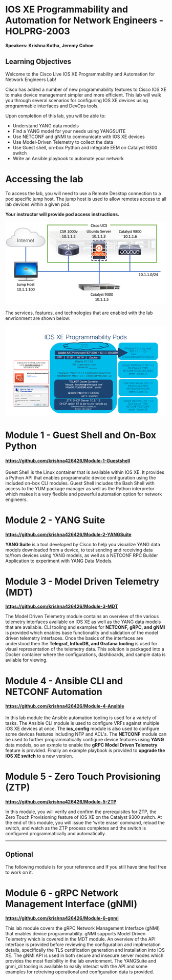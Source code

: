 # **IOS XE Programmability and Automation for Network Engineers** - HOLPRG-2003

**Speakers: Krishna Kotha, Jeremy Cohoe**



## Learning Objectives

Welcome to the Cisco Live IOS XE Programmability and Automation for Network Engineers Lab!

Cisco has added a number of new programmability features to Cisco IOS XE to make device management simpler and more efficient. This lab will walk you through several scenarios for configuring IOS XE devices using programmable interfaces and DevOps tools.

Upon completion of this lab, you will be able to: 

- Understand YANG data models
- Find a YANG model for your needs using YANGSUITE
- Use NETCONF and gNMI to communicate with IOS XE devices
- Use Model-Driven Telemetry to collect the data
- Use Guest shell, on-box Python  and integrate EEM on Catalyst 9300 switch
- Write an Ansible playbook to automate your network



# Accessing the lab

To access the lab, you will need to use a Remote Desktop connection to a pod specific jump host. The jump host is used to allow remotes access to all lab devices within a given pod. 

**Your instructor will provide pod access instructions.** 

<img src="imgs/podaccess.png" style="zoom:50%;" />

The services, features, and technologies that are enabled with the lab envrionment are shown below:

<img src="imgs/pods.png" style="zoom:65%;" />

# Module 1 - Guest Shell and On-Box Python

#### **https://github.com/krishna426426/Module-1-Guestshell**

Guest Shell is the Linux container that is available within IOS XE. It provides a Python API that enables programmatic device configuration using the included on-box CLI modules. Guest Shell includes the Bash Shell with access to the YUM package manager as well as the Python interpretor which makes it a very flexible and powerful automation option for network engineers.



# Module 2 - YANG Suite

**https://github.com/krishna426426/Module-2-YANGSuite**

**YANG Suite** is a tool developed by Cisco to help you visualize YANG data models downloaded from a device, to test sending and receiving data to/from devices using YANG models, as well as a NETCONF RPC Builder Application to experiment with YANG Data Models.

# Module 3 - Model Driven Telemetry (MDT)

**https://github.com/krishna426426/Module-3-MDT**

The Model Driven Telemetry module contains an overview of the various telemetry interfaces available on IOS XE as well as the YANG data models that are available. CLI tooling and examples for **NETCONF, gRPC, and gNMI** is provided which enables base functionality and validation of the model driven telemetry interfaces. Once the basics of the interfaces are understood then the **Telegraf, InfluxDB, and Grafana tooling** is used for visual representation of the telemetry data. This solution is packaged into a Docker container where the configurations, dashboards, and sample data is avilable for viewing.

# Module 4 - Ansible CLI and NETCONF Automation

#### https://github.com/krishna426426/Module-4-Ansible

In this lab module the Ansible automation tooling is used for a variety of tasks. The Ansible CLI module is used to configure VRFs against multiple IOS XE devices at once. The **ios_config** module is also used to configure some devices features including NTP and ACL's. The **NETCONF** module can be used to further programmatically configure device features using **YANG** data models, so an exmple to enable the **gRPC Model Driven Telemetry** feature is provided. Finally an example playbook is provided to **upgrade the IOS XE switch** to a new version.

# Module 5 - Zero Touch Provisioning (ZTP)

**https://github.com/krishna426426/Module-5-ZTP**

In this module, you will verify and confirm the prerequisites for ZTP, the Zero Touch Provisioning feature of IOS XE on the Catalyst 9300 switch. At the end of this module, you will issue the ‘write erase’ command, reload the switch, and watch as the ZTP process completes and the switch is configured programmatically and automatically.

-------------------------------------------------------------------------------------------------------------------------------------------------------

## Optional

The following module is for your reference and If you still have time feel free to work on it.

# Module 6 - gRPC Network Management Interface (gNMI)

**https://github.com/krishna426426/Module-6-gnmi**

This lab module covers the gRPC Network Management Interface (gNMI) that enables device programmability. gNMI supports Model Driven Telemetry which is covered in the MDT module. An overview of the API interface is provided before reviewing the configuration and implmetation details, specifically the TLS certification generation and installation into IOS XE. The gNMI API is used in both secure and insecure server modes which provides the most flexibility in the lab envrionment. The YANGSuite and gnmi_cli tooling is available to easily interact with the API and some examples for retreiving operational and configuration data is provided.

